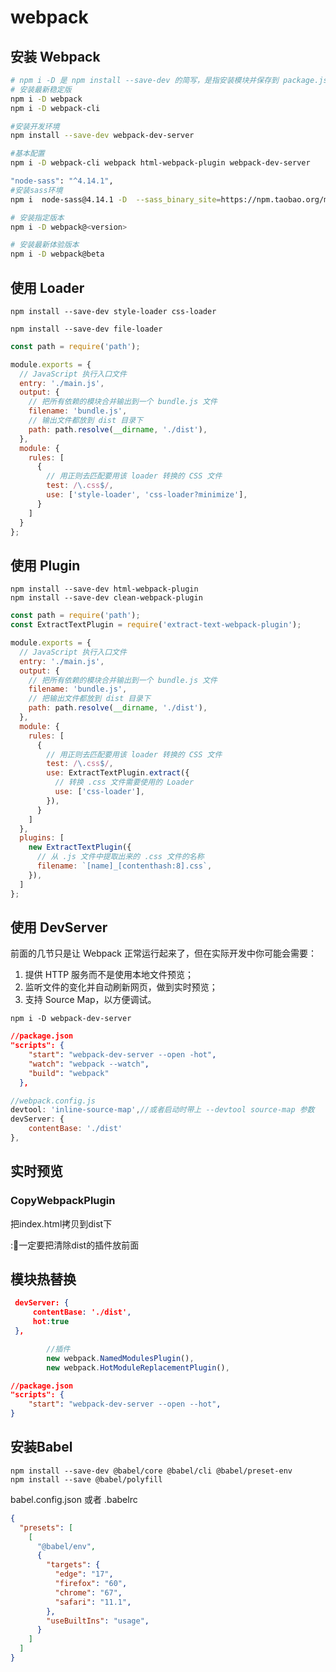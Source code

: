 # webpack

## 安装 Webpack

```bash
# npm i -D 是 npm install --save-dev 的简写，是指安装模块并保存到 package.json 的 devDependencies
# 安装最新稳定版
npm i -D webpack
npm i -D webpack-cli

#安装开发环境
npm install --save-dev webpack-dev-server

#基本配置
npm i -D webpack-cli webpack html-webpack-plugin webpack-dev-server

"node-sass": "^4.14.1",
#安装sass环境
npm i  node-sass@4.14.1 -D  --sass_binary_site=https://npm.taobao.org/mirrors/node-sass/
```
```bash
# 安装指定版本
npm i -D webpack@<version>

# 安装最新体验版本
npm i -D webpack@beta

```

## 使用 Loader

```
npm install --save-dev style-loader css-loader
```

```
npm install --save-dev file-loader
```



```js
const path = require('path');

module.exports = {
  // JavaScript 执行入口文件
  entry: './main.js',
  output: {
    // 把所有依赖的模块合并输出到一个 bundle.js 文件
    filename: 'bundle.js',
    // 输出文件都放到 dist 目录下
    path: path.resolve(__dirname, './dist'),
  },
  module: {
    rules: [
      {
        // 用正则去匹配要用该 loader 转换的 CSS 文件
        test: /\.css$/,
        use: ['style-loader', 'css-loader?minimize'],
      }
    ]
  }
};
```

## 使用 Plugin

```
npm install --save-dev html-webpack-plugin
npm install --save-dev clean-webpack-plugin
```



```js
const path = require('path');
const ExtractTextPlugin = require('extract-text-webpack-plugin');

module.exports = {
  // JavaScript 执行入口文件
  entry: './main.js',
  output: {
    // 把所有依赖的模块合并输出到一个 bundle.js 文件
    filename: 'bundle.js',
    // 把输出文件都放到 dist 目录下
    path: path.resolve(__dirname, './dist'),
  },
  module: {
    rules: [
      {
        // 用正则去匹配要用该 loader 转换的 CSS 文件
        test: /\.css$/,
        use: ExtractTextPlugin.extract({
          // 转换 .css 文件需要使用的 Loader
          use: ['css-loader'],
        }),
      }
    ]
  },
  plugins: [
    new ExtractTextPlugin({
      // 从 .js 文件中提取出来的 .css 文件的名称
      filename: `[name]_[contenthash:8].css`,
    }),
  ]
};
```

## 使用 DevServer

前面的几节只是让 Webpack 正常运行起来了，但在实际开发中你可能会需要：

1. 提供 HTTP 服务而不是使用本地文件预览；
2. 监听文件的变化并自动刷新网页，做到实时预览；
3. 支持 Source Map，以方便调试。

```
npm i -D webpack-dev-server
```

```json
//package.json
"scripts": {
    "start": "webpack-dev-server --open -hot",
    "watch": "webpack --watch",
    "build": "webpack"
  },
```

```js
//webpack.config.js 
devtool: 'inline-source-map',//或者启动时带上 --devtool source-map 参数
devServer: {
    contentBase: './dist'
},
```

## 实时预览



### CopyWebpackPlugin

把index.html拷贝到dist下

::musical_note:一定要把清除dist的插件放前面

## 模块热替换

```json
 devServer: {
     contentBase: './dist',
     hot:true
 },
```

```js
        //插件
        new webpack.NamedModulesPlugin(),
        new webpack.HotModuleReplacementPlugin(),
```

```json
//package.json
"scripts": {
	"start": "webpack-dev-server --open --hot",
}

```

## 安装Babel

```shell
npm install --save-dev @babel/core @babel/cli @babel/preset-env
npm install --save @babel/polyfill
```

 babel.config.json 或者 .babelrc

```json
{
  "presets": [
    [
      "@babel/env",
      {
        "targets": {
          "edge": "17",
          "firefox": "60",
          "chrome": "67",
          "safari": "11.1",
        },
        "useBuiltIns": "usage",
      }
    ]
  ]
}
```

